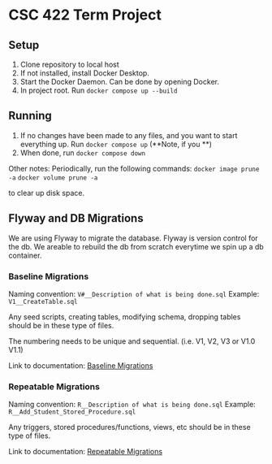 # CSC 422 Term Project

## Setup
1. Clone repository to local host
2. If not installed, install Docker Desktop.
3. Start the Docker Daemon. Can be done by opening Docker.
4. In project root. Run `docker compose up --build`

## Running 
1. If no changes have been made to any files, and you want to start everything up. Run `docker compose up` (**Note, if you **)
2. When done, run `docker compose down`

Other notes: Periodically, run the following commands:
`docker image prune -a`
`docker volume prune -a`

to clear up disk space.

## Flyway and DB Migrations
We are using Flyway to migrate the database. Flyway is version control for the db. We areable to rebuild the db from scratch everytime we spin up a db container.

### Baseline Migrations
Naming convention: `V#__Description of what is being done.sql`
Example: `V1__CreateTable.sql`

Any seed scripts, creating tables, modifying schema, dropping tables should be in these type of files. 

The numbering needs to be unique and sequential. (i.e. V1, V2, V3 or V1.0 V1.1)

Link to documentation: [Baseline Migrations](https://documentation.red-gate.com/flyway/flyway-cli-and-api/tutorials/tutorial-baseline-migrations)

### Repeatable Migrations
Naming convention: `R__Description of what is being done.sql`
Example: `R__Add_Student_Stored_Procedure.sql`

Any triggers, stored procedures/functions, views, etc should be in these type of files.

Link to documentation: [Repeatable Migrations](https://documentation.red-gate.com/flyway/flyway-cli-and-api/tutorials/tutorial-repeatable-migrations)
